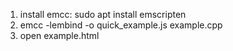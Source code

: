 1) install emcc: sudo apt install emscripten
2) emcc -lembind -o quick_example.js example.cpp
3) open example.html